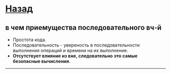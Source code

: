 # [Назад](/L1/L1_.md)

## в чем приемущества последовательного вч-й

- Простота кода.
- Последовательность - увереность в последовательности выполнения операций и времени на их выполнение.
- **Отсутствует влияние из вне, следовательно это самые безопасные вычисления.**

-----------------------------
